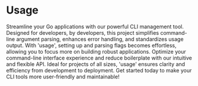 # Usage

Streamline your Go applications with our powerful CLI management tool. Designed for developers, by developers, this 
project simplifies command-line argument parsing, enhances error handling, and standardizes usage output. With 'usage', 
setting up and parsing flags becomes effortless, allowing you to focus more on building robust applications. Optimize 
your command-line interface experience and reduce boilerplate with our intuitive and flexible API. Ideal for projects 
of all sizes, 'usage' ensures clarity and efficiency from development to deployment. Get started today to make your 
CLI tools more user-friendly and maintainable!

